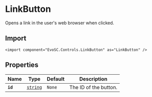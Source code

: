 # LinkButton
Opens a link in the user's web browser when clicked.

## Import
```xml:no-line-numbers
<import component="EvoSC.Controls.LinkButton" as="LinkButton" />
```

## Properties
| Name | Type | Default | Description |
|------|------|---------|-------------|
| **`id`** | [`string`](#) | `None` | The ID of the button. || **`text`** | [`string`](#) | `None` | Text to display in the button || **`url`** | [`string`](#) | `None` | The URL to open in the player's default web browser || **`x`** | [`double`](#) | `0.0` | X position of the button. || **`y`** | [`double`](#) | `0.0` | Y position of the button. || **`width`** | [`double`](#) | `25.0` | Width of the button background. || **`height`** | [`double`](#) | `5.0` | Height of the button background. || **`bgColor`** | [`string?`](#) | `null` | None || **`type`** | [`string`](#) | `primary` | The button style type, can be primary or secondary. || **`action`** | [`string`](#) | `` | The action to call when clicking the button. This disables script events. || **`disabled`** | [`bool`](#) | `false` | Whether the button is disabled or not. If disabled, the button wont fire events. || **`className`** | [`string`](#) | `evosc-linkbutton` | Class to assign to the button. |